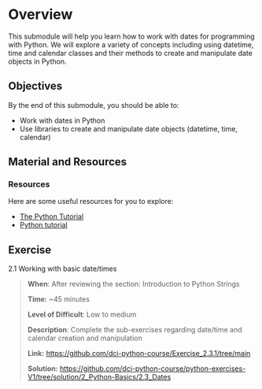 # Overview

This submodule will help you learn how to work with dates for programming with Python. We will explore a variety of concepts including using datetime, time and calendar classes and their methods to create and manipulate date objects in Python.

## Objectives

By the end of this submodule, you should be able to:

* Work with dates in Python
* Use libraries to create and manipulate date objects (datetime, time, calendar)

## Material and Resources

### Resources

Here are some useful resources for you to explore:

* [The Python Tutorial](https://docs.python.org/3/tutorial/)
* [Python tutorial](https://www.w3schools.com/python/)


## Exercise

2.1 Working with basic date/times

> **When**: After reviewing the section: Introduction to Python Strings
>
> **Time:** ~45 minutes
>
> **Level of Difficult**: Low to medium
>
> **Description**: Complete the sub-exercises regarding date/time and calendar creation and manipulation
>
> **Link:** https://github.com/dci-python-course/Exercise_2.3.1/tree/main
>
> **Solution:** https://github.com/dci-python-course/python-exercises-V1/tree/solution/2_Python-Basics/2.3_Dates
